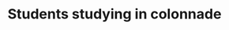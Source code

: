 ---
pid: obj3
grant_year_type: 2016 Culture In Transit Project
institution_name: Bronx Community College
institution_link: http://bcc-cuny.libguides.com/archives
collection_name: Hall of Fame for Great Americans Collection
collection_link: http://dcmny.org/content/bronx-community-college-hall-fame-collection
description: The Hall of Fame for Great Americans collection consists of 142 photographs
  and documents related to the selection, election, induction and media coverage of
  individuals represented in the Hall of Fame located at Bronx Community College (BCC).
  Honorees include authors, educators, architects, inventors, military leaders, judges,
  theologians, philanthropists, humanitarians, scientists, statesmen, artists, musicians,
  actors, and explorers. Dating from the 1920s to the 1970s, the collection includes
  memoranda and personal correspondence, office records, publicity materials, and
  photographs.
title: Students studying in colonnade
source: http://dcmny.org/islandora/object/bxcc%3A143
permalink: "/grants/obj3/"
layout: grants_item
---